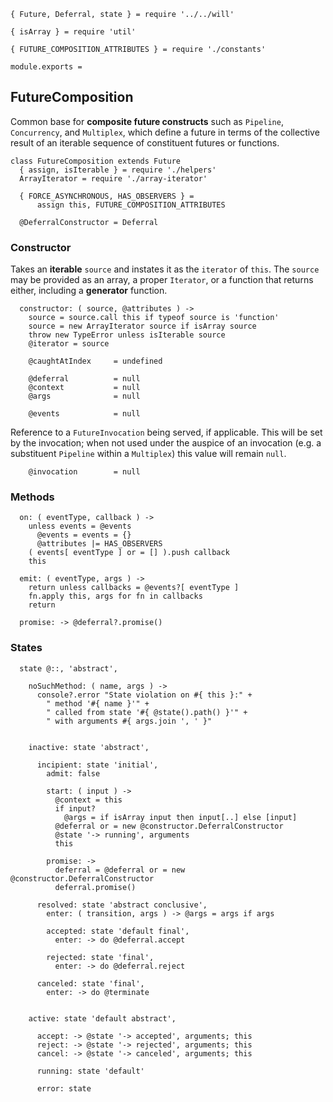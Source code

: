     { Future, Deferral, state } = require '../../will'

    { isArray } = require 'util'

    { FUTURE_COMPOSITION_ATTRIBUTES } = require './constants'

    module.exports =



## FutureComposition

Common base for **composite future constructs** such as `Pipeline`,
`Concurrency`, and `Multiplex`, which define a future in terms of the
collective result of an iterable sequence of constituent futures or functions.

    class FutureComposition extends Future
      { assign, isIterable } = require './helpers'
      ArrayIterator = require './array-iterator'

      { FORCE_ASYNCHRONOUS, HAS_OBSERVERS } =
          assign this, FUTURE_COMPOSITION_ATTRIBUTES

      @DeferralConstructor = Deferral


### Constructor

Takes an **iterable** `source` and instates it as the `iterator` of `this`.
The `source` may be provided as an array, a proper `Iterator`, or a function
that returns either, including a **generator** function.

      constructor: ( source, @attributes ) ->
        source = source.call this if typeof source is 'function'
        source = new ArrayIterator source if isArray source
        throw new TypeError unless isIterable source
        @iterator = source

        @caughtAtIndex     = undefined

        @deferral          = null
        @context           = null
        @args              = null

        @events            = null

Reference to a `FutureInvocation` being served, if applicable. This will be
set by the invocation; when not used under the auspice of an invocation (e.g. a
substituent `Pipeline` within a `Multiplex`) this value will remain `null`.

        @invocation        = null



### Methods

      on: ( eventType, callback ) ->
        unless events = @events
          @events = events = {}
          @attributes |= HAS_OBSERVERS
        ( events[ eventType ] or = [] ).push callback
        this

      emit: ( eventType, args ) ->
        return unless callbacks = @events?[ eventType ]
        fn.apply this, args for fn in callbacks
        return

      promise: -> @deferral?.promise()



### States

      state @::, 'abstract',

        noSuchMethod: ( name, args ) ->
          console?.error "State violation on #{ this }:" +
            " method '#{ name }'" +
            " called from state '#{ @state().path() }'" +
            " with arguments #{ args.join ', ' }"


        inactive: state 'abstract',

          incipient: state 'initial',
            admit: false

            start: ( input ) ->
              @context = this
              if input?
                @args = if isArray input then input[..] else [input]
              @deferral or = new @constructor.DeferralConstructor
              @state '-> running', arguments
              this

            promise: ->
              deferral = @deferral or = new @constructor.DeferralConstructor
              deferral.promise()

          resolved: state 'abstract conclusive',
            enter: ( transition, args ) -> @args = args if args

            accepted: state 'default final',
              enter: -> do @deferral.accept

            rejected: state 'final',
              enter: -> do @deferral.reject

          canceled: state 'final',
            enter: -> do @terminate


        active: state 'default abstract',

          accept: -> @state '-> accepted', arguments; this
          reject: -> @state '-> rejected', arguments; this
          cancel: -> @state '-> canceled', arguments; this

          running: state 'default'

          error: state
